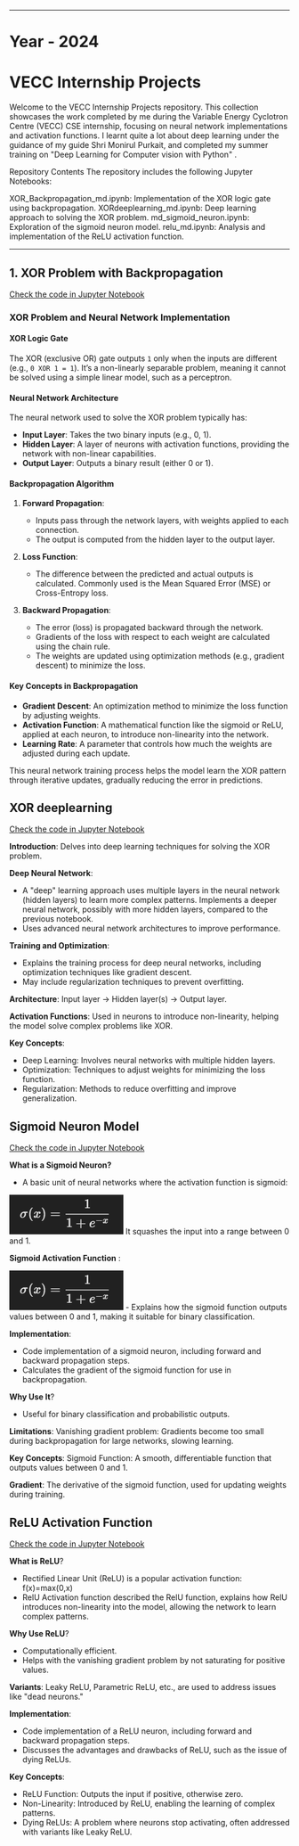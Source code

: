 ********************************************************************************************************************************
# Year - 2024
# VECC Internship Projects
Welcome to the VECC Internship Projects repository. This collection showcases the work completed by me during the Variable Energy Cyclotron Centre (VECC) CSE internship, focusing on neural network implementations and activation functions. I learnt quite a lot about deep learning under the guidance of my guide Shri Monirul Purkait, and completed my summer training on "Deep Learning for Computer vision with Python" .

Repository Contents
The repository includes the following Jupyter Notebooks:

XOR_Backpropagation_md.ipynb: Implementation of the XOR logic gate using backpropagation.
XORdeeplearning_md.ipynb: Deep learning approach to solving the XOR problem.
md_sigmoid_neuron.ipynb: Exploration of the sigmoid neuron model.
relu_md.ipynb: Analysis and implementation of the ReLU activation function.
********************************************************************************************************************************

## 1. XOR Problem with Backpropagation 
[Check the code in Jupyter Notebook](XOR_Backpropagation_md.ipynb)

### XOR Problem and Neural Network Implementation

#### **XOR Logic Gate**
The XOR (exclusive OR) gate outputs `1` only when the inputs are different (e.g., `0 XOR 1 = 1`). It’s a non-linearly separable problem, meaning it cannot be solved using a simple linear model, such as a perceptron.

#### **Neural Network Architecture**
The neural network used to solve the XOR problem typically has:
- **Input Layer**: Takes the two binary inputs (e.g., 0, 1).
- **Hidden Layer**: A layer of neurons with activation functions, providing the network with non-linear capabilities.
- **Output Layer**: Outputs a binary result (either 0 or 1).

#### **Backpropagation Algorithm**
1. **Forward Propagation**:
   - Inputs pass through the network layers, with weights applied to each connection.
   - The output is computed from the hidden layer to the output layer.

2. **Loss Function**:
   - The difference between the predicted and actual outputs is calculated. Commonly used is the Mean Squared Error (MSE) or Cross-Entropy loss.

3. **Backward Propagation**:
   - The error (loss) is propagated backward through the network.
   - Gradients of the loss with respect to each weight are calculated using the chain rule.
   - The weights are updated using optimization methods (e.g., gradient descent) to minimize the loss.

#### **Key Concepts in Backpropagation**
- **Gradient Descent**: An optimization method to minimize the loss function by adjusting weights.
- **Activation Function**: A mathematical function like the sigmoid or ReLU, applied at each neuron, to introduce non-linearity into the network.
- **Learning Rate**: A parameter that controls how much the weights are adjusted during each update.

This neural network training process helps the model learn the XOR pattern through iterative updates, gradually reducing the error in predictions.

## XOR deeplearning
[Check the code in Jupyter Notebook](XORdeeplearning_md.ipynb)

**Introduction**: Delves into deep learning techniques for solving the XOR problem.

**Deep Neural Network**: 
- A "deep" learning approach uses multiple layers in the neural network (hidden layers) to learn more complex patterns. Implements a deeper neural network, possibly with more hidden layers, compared to the previous notebook.
- Uses advanced neural network architectures to improve performance.

**Training and Optimization**:
- Explains the training process for deep neural networks, including optimization techniques like gradient descent.
- May include regularization techniques to prevent overfitting.

**Architecture**:
Input layer → Hidden layer(s) → Output layer.

**Activation Functions**:
Used in neurons to introduce non-linearity, helping the model solve complex problems like XOR.

**Key Concepts**:
* Deep Learning: Involves neural networks with multiple hidden layers.
* Optimization: Techniques to adjust weights for minimizing the loss function.
* Regularization: Methods to reduce overfitting and improve generalization.

##  Sigmoid Neuron Model 
[Check the code in Jupyter Notebook](sigmoid_neuron.ipynb)

**What is a Sigmoid Neuron?**
- A basic unit of neural networks where the activation function is sigmoid:
<img src="images\sigmoid.png" alt="Sigmoid formula" title="Sigmoid formula pic">
It squashes the input into a range between 0 and 1.

**Sigmoid Activation Function** : 
    
<img src="images\sigmoid.png" alt="Sigmoid formula" title="Sigmoid formula pic">
- Explains how the sigmoid function outputs values between 0 and 1, making it suitable for binary classification.

**Implementation**: 
- Code implementation of a sigmoid neuron, including forward and backward propagation steps.
- Calculates the gradient of the sigmoid function for use in backpropagation.
    
**Why Use It**?
- Useful for binary classification and probabilistic outputs.
    
**Limitations**:
Vanishing gradient problem: Gradients become too small during backpropagation for large networks, slowing learning.

**Key Concepts**:
Sigmoid Function: A smooth, differentiable function that outputs values between 0 and 1.

**Gradient**: The derivative of the sigmoid function, used for updating weights during training.

## ReLU Activation Function
[Check the code in Jupyter Notebook](relu_md.ipynb)

**What is ReLU**?
- Rectified Linear Unit (ReLU) is a popular activation function: f(x)=max(0,x)
- RelU Activation function described the RelU function, explains how RelU introduces non-linearity into the model, allowing the network to learn complex patterns.

**Why Use ReLU**?
- Computationally efficient.
- Helps with the vanishing gradient problem by not saturating for positive values.

**Variants**:
Leaky ReLU, Parametric ReLU, etc., are used to address issues like "dead neurons."

**Implementation**:
- Code implementation of a ReLU neuron, including forward and backward propagation steps.
- Discusses the advantages and drawbacks of ReLU, such as the issue of dying ReLUs.

**Key Concepts**:
- ReLU Function: Outputs the input if positive, otherwise zero.
- Non-Linearity: Introduced by ReLU, enabling the learning of complex patterns.
- Dying ReLUs: A problem where neurons stop activating, often addressed with variants like Leaky ReLU.